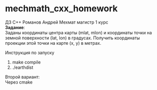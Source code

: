 # mechmath_cxx_homework
ДЗ C++ Романов Андрей  Мехмат магистр  1 курс  
**Задание**:  
Заданы координаты центра карты (mlat, mlon) и координаты точки на земной поверхности (lat, lon) в градусах. Получить координаты проекции этой точки на карте (x, y) в метрах.

Инструкция по запуску  
1. make compile
2. ./earthdist

Второй вариант:  
Через cmake
